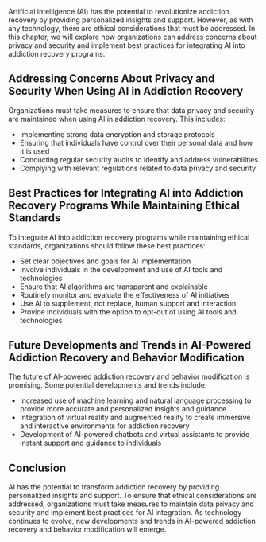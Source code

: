 
Artificial intelligence (AI) has the potential to revolutionize addiction recovery by providing personalized insights and support. However, as with any technology, there are ethical considerations that must be addressed. In this chapter, we will explore how organizations can address concerns about privacy and security and implement best practices for integrating AI into addiction recovery programs.

Addressing Concerns About Privacy and Security When Using AI in Addiction Recovery
----------------------------------------------------------------------------------

Organizations must take measures to ensure that data privacy and security are maintained when using AI in addiction recovery. This includes:

* Implementing strong data encryption and storage protocols
* Ensuring that individuals have control over their personal data and how it is used
* Conducting regular security audits to identify and address vulnerabilities
* Complying with relevant regulations related to data privacy and security

Best Practices for Integrating AI into Addiction Recovery Programs While Maintaining Ethical Standards
------------------------------------------------------------------------------------------------------

To integrate AI into addiction recovery programs while maintaining ethical standards, organizations should follow these best practices:

* Set clear objectives and goals for AI implementation
* Involve individuals in the development and use of AI tools and technologies
* Ensure that AI algorithms are transparent and explainable
* Routinely monitor and evaluate the effectiveness of AI initiatives
* Use AI to supplement, not replace, human support and interaction
* Provide individuals with the option to opt-out of using AI tools and technologies

Future Developments and Trends in AI-Powered Addiction Recovery and Behavior Modification
-----------------------------------------------------------------------------------------

The future of AI-powered addiction recovery and behavior modification is promising. Some potential developments and trends include:

* Increased use of machine learning and natural language processing to provide more accurate and personalized insights and guidance
* Integration of virtual reality and augmented reality to create immersive and interactive environments for addiction recovery
* Development of AI-powered chatbots and virtual assistants to provide instant support and guidance to individuals

Conclusion
----------

AI has the potential to transform addiction recovery by providing personalized insights and support. To ensure that ethical considerations are addressed, organizations must take measures to maintain data privacy and security and implement best practices for AI integration. As technology continues to evolve, new developments and trends in AI-powered addiction recovery and behavior modification will emerge.
